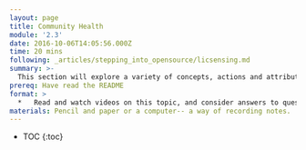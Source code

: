 ```yaml
---
layout: page
title: Community Health
module: '2.3'
date: 2016-10-06T14:05:56.000Z
time: 20 mins
following: _articles/stepping_into_opensource/licsensing.md
summary: >-
  This section will explore a variety of concepts, actions and attributes that form open ecosystems as fuel for collaborative innovation.
prereq: Have read the README
format: >
  *   Read and watch videos on this topic, and consider answers to questions at the end of each section.
materials: Pencil and paper or a computer-- a way of recording notes.
---
```


* TOC
{:toc}